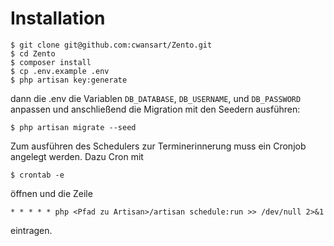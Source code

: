 # Installation
```
$ git clone git@github.com:cwansart/Zento.git
$ cd Zento
$ composer install
$ cp .env.example .env
$ php artisan key:generate
```
dann die .env die Variablen `DB_DATABASE`, `DB_USERNAME`, und `DB_PASSWORD` anpassen und anschließend die Migration mit den Seedern ausführen:
```
$ php artisan migrate --seed
```
Zum ausführen des Schedulers zur Terminerinnerung muss ein Cronjob angelegt werden. Dazu Cron mit
```
$ crontab -e
```
öffnen und die Zeile
```
* * * * * php <Pfad zu Artisan>/artisan schedule:run >> /dev/null 2>&1
```
eintragen.
